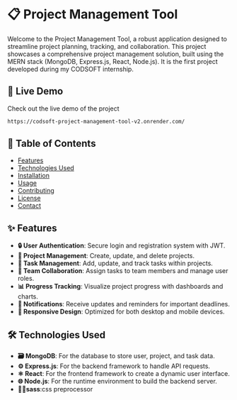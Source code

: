 # 📋 Project Management Tool

Welcome to the Project Management Tool, a robust application designed to streamline project planning, tracking, and collaboration. This project showcases a comprehensive project management solution, built using the MERN stack (MongoDB, Express.js, React, Node.js). It is the first project developed during my CODSOFT internship.

## 🚀 Live Demo

Check out the live demo of the project 
```sh
https://codsoft-project-management-tool-v2.onrender.com/
```

## 📑 Table of Contents

- [Features](#features)
- [Technologies Used](#technologies-used)
- [Installation](#installation)
- [Usage](#usage)
- [Contributing](#contributing)
- [License](#license)
- [Contact](#contact)

## ✨ Features

- **🔒 User Authentication**: Secure login and registration system with JWT.
- **📁 Project Management**: Create, update, and delete projects.
- **📝 Task Management**: Add, update, and track tasks within projects.
- **👥 Team Collaboration**: Assign tasks to team members and manage user roles.
- **📊 Progress Tracking**: Visualize project progress with dashboards and charts.
- **🔔 Notifications**: Receive updates and reminders for important deadlines.
- **📱 Responsive Design**: Optimized for both desktop and mobile devices.

## 🛠 Technologies Used

- **🗃 MongoDB**: For the database to store user, project, and task data.
- **⚙️ Express.js**: For the backend framework to handle API requests.
- **⚛️ React**: For the frontend framework to create a dynamic user interface.
- **🌐 Node.js**: For the runtime environment to build the backend server.
- **💁‍♀️sass**:css preprocessor

